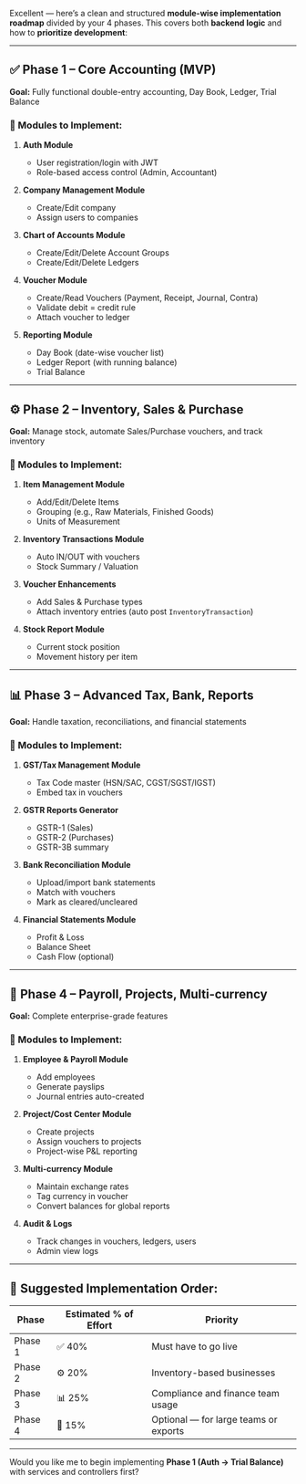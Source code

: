 Excellent — here’s a clean and structured **module-wise implementation roadmap** divided by your 4 phases. This covers both **backend logic** and how to **prioritize development**:

---

## ✅ **Phase 1 – Core Accounting (MVP)**

**Goal:** Fully functional double-entry accounting, Day Book, Ledger, Trial Balance

### 🔹 Modules to Implement:

1. **Auth Module**

   * User registration/login with JWT
   * Role-based access control (Admin, Accountant)

2. **Company Management Module**

   * Create/Edit company
   * Assign users to companies

3. **Chart of Accounts Module**

   * Create/Edit/Delete Account Groups
   * Create/Edit/Delete Ledgers

4. **Voucher Module**

   * Create/Read Vouchers (Payment, Receipt, Journal, Contra)
   * Validate debit = credit rule
   * Attach voucher to ledger

5. **Reporting Module**

   * Day Book (date-wise voucher list)
   * Ledger Report (with running balance)
   * Trial Balance

---

## ⚙️ **Phase 2 – Inventory, Sales & Purchase**

**Goal:** Manage stock, automate Sales/Purchase vouchers, and track inventory

### 🔹 Modules to Implement:

1. **Item Management Module**

   * Add/Edit/Delete Items
   * Grouping (e.g., Raw Materials, Finished Goods)
   * Units of Measurement

2. **Inventory Transactions Module**

   * Auto IN/OUT with vouchers
   * Stock Summary / Valuation

3. **Voucher Enhancements**

   * Add Sales & Purchase types
   * Attach inventory entries (auto post `InventoryTransaction`)

4. **Stock Report Module**

   * Current stock position
   * Movement history per item

---

## 📊 **Phase 3 – Advanced Tax, Bank, Reports**

**Goal:** Handle taxation, reconciliations, and financial statements

### 🔹 Modules to Implement:

1. **GST/Tax Management Module**

   * Tax Code master (HSN/SAC, CGST/SGST/IGST)
   * Embed tax in vouchers

2. **GSTR Reports Generator**

   * GSTR-1 (Sales)
   * GSTR-2 (Purchases)
   * GSTR-3B summary

3. **Bank Reconciliation Module**

   * Upload/import bank statements
   * Match with vouchers
   * Mark as cleared/uncleared

4. **Financial Statements Module**

   * Profit & Loss
   * Balance Sheet
   * Cash Flow (optional)

---

## 💼 **Phase 4 – Payroll, Projects, Multi-currency**

**Goal:** Complete enterprise-grade features

### 🔹 Modules to Implement:

1. **Employee & Payroll Module**

   * Add employees
   * Generate payslips
   * Journal entries auto-created

2. **Project/Cost Center Module**

   * Create projects
   * Assign vouchers to projects
   * Project-wise P\&L reporting

3. **Multi-currency Module**

   * Maintain exchange rates
   * Tag currency in voucher
   * Convert balances for global reports

4. **Audit & Logs**

   * Track changes in vouchers, ledgers, users
   * Admin view logs

---

## 🚦 Suggested Implementation Order:

| Phase   | Estimated % of Effort | Priority                              |
| ------- | --------------------- | ------------------------------------- |
| Phase 1 | ✅ 40%                 | Must have to go live                  |
| Phase 2 | ⚙️ 20%                | Inventory-based businesses            |
| Phase 3 | 📊 25%                | Compliance and finance team usage     |
| Phase 4 | 💼 15%                | Optional — for large teams or exports |

---

Would you like me to begin implementing **Phase 1 (Auth → Trial Balance)** with services and controllers first?
